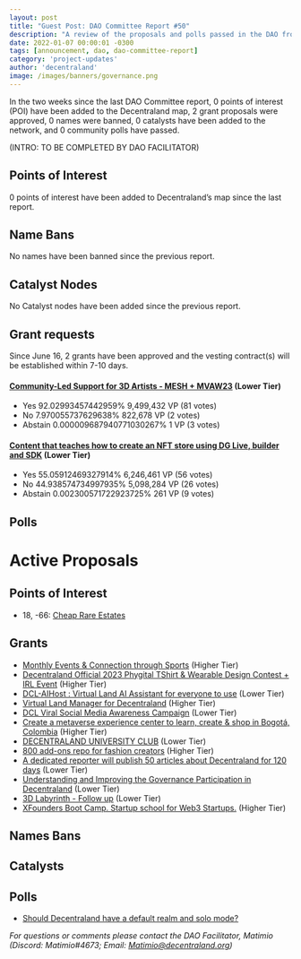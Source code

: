 ```yaml
---
layout: post
title: "Guest Post: DAO Committee Report #50"
description: "A review of the proposals and polls passed in the DAO from June 16 through June 30".
date: 2022-01-07 00:00:01 -0300
tags: [announcement, dao, dao-committee-report]
category: 'project-updates'
author: 'decentraland'
image: /images/banners/governance.png
---
```


In the two weeks since the last DAO Committee report, 0 points of interest (POI) have been added to the Decentraland map, 2 grant proposals were approved, 0 names were banned, 0 catalysts have been added to the network, and 0 community polls have passed.

(INTRO: TO BE COMPLETED BY DAO FACILITATOR)

## Points of Interest
0 points of interest have been added to Decentraland’s map since the last report.


## Name Bans

No names have been banned since the previous report.

## Catalyst Nodes
No Catalyst nodes have been added since the previous report.


## Grant requests
Since June 16, 2 grants have been approved and the vesting contract(s) will be established within 7-10 days.


#### [Community-Led Support for 3D Artists - MESH + MVAW23](https://governance.decentraland.org/proposal/?id=ad893970-048f-11ee-8f51-bb3157c3bc20) (Lower Tier)

* Yes 92.02993457442959% 9,499,432 VP (81 votes)
* No 7.970055737629638% 822,678 VP (2 votes)
* Abstain 0.000009687940771030267% 1 VP (3 votes)


#### [Content that teaches how to create an NFT store using DG Live, builder and SDK](https://governance.decentraland.org/proposal/?id=6e67c3b0-01b0-11ee-8f51-bb3157c3bc20) (Lower Tier)

* Yes 55.05912469327914% 6,246,461 VP (56 votes)
* No 44.938574734997935% 5,098,284 VP (26 votes)
* Abstain 0.002300571722923725% 261 VP (9 votes)


## Polls


# Active Proposals

## Points of Interest

* 18, -66: [Cheap Rare Estates](https://governance.decentraland.org/proposal/?id=91f46220-0e0d-11ee-bb17-db98a4ce871d)

## Grants

* [Monthly Events &amp; Connection through Sports](https://governance.decentraland.org/proposal/?id=39658a20-0fe4-11ee-bb17-db98a4ce871d) (Higher Tier)
* [Decentraland Official 2023 Phygital TShirt &amp; Wearable Design Contest + IRL Event](https://governance.decentraland.org/proposal/?id=e834a940-0cc5-11ee-bb17-db98a4ce871d) (Higher Tier)
* [DCL-AIHost : Virtual Land AI Assistant for everyone to use](https://governance.decentraland.org/proposal/?id=1b4dd540-0b7c-11ee-bb17-db98a4ce871d) (Lower Tier)
* [Virtual Land Manager for Decentraland](https://governance.decentraland.org/proposal/?id=65b37890-0a0c-11ee-bb17-db98a4ce871d) (Higher Tier)
* [DCL Viral Social Media Awareness Campaign](https://governance.decentraland.org/proposal/?id=1b0750f0-09bc-11ee-bb17-db98a4ce871d) (Lower Tier)
* [Create a metaverse experience center to learn, create &amp; shop in Bogotá, Colombia](https://governance.decentraland.org/proposal/?id=095522d0-0942-11ee-bb17-db98a4ce871d) (Higher Tier)
* [DECENTRALAND UNIVERSITY CLUB](https://governance.decentraland.org/proposal/?id=4a9b50d0-0851-11ee-bb17-db98a4ce871d) (Lower Tier)
* [800 add-ons repo for fashion creators](https://governance.decentraland.org/proposal/?id=689d8a10-07a4-11ee-bb17-db98a4ce871d) (Higher Tier)
* [A dedicated reporter will publish 50 articles about Decentraland for 120 days](https://governance.decentraland.org/proposal/?id=93bc8120-067c-11ee-8f51-bb3157c3bc20) (Lower Tier)
* [Understanding and Improving the Governance Participation in Decentraland](https://governance.decentraland.org/proposal/?id=725a1020-061c-11ee-8f51-bb3157c3bc20) (Lower Tier)
* [3D Labyrinth  - Follow up](https://governance.decentraland.org/proposal/?id=b44758e0-0602-11ee-8f51-bb3157c3bc20) (Lower Tier)
* [XFounders Boot Camp. Startup school for Web3 Startups.](https://governance.decentraland.org/proposal/?id=ee5b8fe0-0573-11ee-8f51-bb3157c3bc20) (Higher Tier)

## Names Bans


## Catalysts


## Polls

* [Should Decentraland have a default realm and solo mode?](https://governance.decentraland.org/proposal/?id=7c1a2280-0f72-11ee-bb17-db98a4ce871d)

*For questions or comments please contact the DAO Facilitator, Matimio (Discord: Matimio#4673; Email: [Matimio@decentraland.org](mailto:Matimio@decentraland.org))*